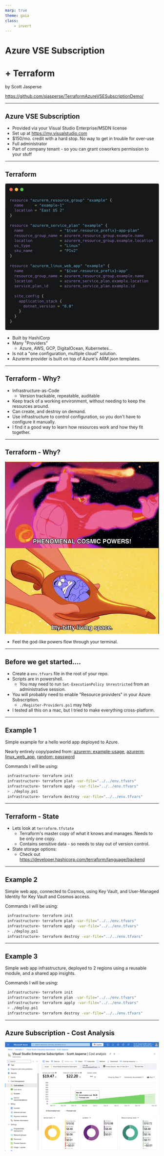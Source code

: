 ```yaml
---
marp: true
theme: gaia
class:
    - invert
---
```

# Azure VSE Subscription 
# + Terraform

by Scott Jasperse

https://github.com/sjasperse/TerraformAzureVSESubscriptionDemo/

---
## Azure VSE Subscription

- Provided via your Visual Studio Enterprise/MSDN license 
- Set up at https://my.visualstudio.com
- $150/mo. credit with a hard stop. No way to get in trouble for over-use
- Full administrator
- Part of company tenant - so you can grant coworkers permission to your stuff


---
## Terraform
![bg h:450 right:40%](example-1.png)

- Built by HashiCorp
- Many "Providers"
  - Azure, AWS, GCP, DigitalOcean, Kubernetes...
- Is not a "one configuration, multiple cloud" solution.
- Azurerm provider is built on top of Azure's ARM json templates.

---
## Terraform - Why?

- Infrastructure-as-Code
  - Version trackable, repeatable, auditable
- Keep track of a working environment, without needing to keep the resources around.
- Can create, and destroy on demand.
- Use infrastructure to control configuration, so you don't have to configure it manually.
- I find it a good way to learn how resources work and how they fit together.

---
## Terraform - Why?
![bg right](power-aladdin.png)


- Feel the god-like powers flow through your terminal.


---
## Before we get started....

- Create a `env.tfvars` file in the root of your repo.
- Scripts are in powershell. 
  - You may need to run `Set-ExecutionPolicy Unrestricted` from an administrative session.
- You will probably need to enable "Resource providers" in your Azure Subscription. 
  - `./Register-Providers.ps1` may help
- I tested all this on a mac, but I tried to make everything cross-platform.
 

---
## Example 1

Simple example for a hello world app deployed to Azure.

Nearly entirely copy/pasted from: [azurerm: example-usage](https://registry.terraform.io/providers/hashicorp/azurerm/latest/docs#example-usage), [azurerm: linux_web_app](https://registry.terraform.io/providers/hashicorp/azurerm/latest/docs/resources/linux_web_app), [random: password](https://registry.terraform.io/providers/hashicorp/random/latest/docs/resources/password)

Commands I will be using:
```sh
 infrastructure> terraform init
 infrastructure> terraform plan -var-file="../../env.tfvars"
 infrastructure> terraform apply -var-file="../../env.tfvars"
 > ./deploy.ps1
 infrastructure> terraform destroy -var-file="../../env.tfvars"
```


---
## Terraform - State

- Lets look at `terraform.tfstate`
  - Terraform's master copy of what it knows and manages. Needs to be only one copy.
  - Contains sensitive data - so needs to stay out of version control. 
- State storage options:
  - Check out https://developer.hashicorp.com/terraform/language/backend


---
## Example 2

Simple web app, connected to Cosmos, using Key Vault, and User-Managed Identity for Key Vault and Cosmos access.

Commands I will be using:
```sh
 infrastructure> terraform init
 infrastructure> terraform plan -var-file="../../env.tfvars"
 infrastructure> terraform apply -var-file="../../env.tfvars"
 > ./deploy.ps1
 infrastructure> terraform destroy -var-file="../../env.tfvars"
```


----
## Example 3

Simple web app infrastructure, deployed to 2 regions using a reusable module, and a shared app insights.

Commands I will be using:
```sh
 infrastructure> terraform init
 infrastructure> terraform plan -var-file="../../env.tfvars"
 infrastructure> terraform apply -var-file="../../env.tfvars"
 > ./deploy.ps1
 infrastructure> terraform destroy -var-file="../../env.tfvars"
```


---
## Azure Subscription - Cost Analysis

![h:500](cost-analysis.png)

